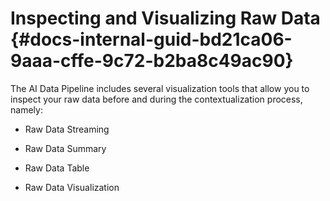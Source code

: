 # Inspecting and Visualizing Raw Data {#docs-internal-guid-bd21ca06-9aaa-cffe-9c72-b2ba8c49ac90}

The AI Data Pipeline includes several visualization tools that allow you to inspect your raw data before and during the contextualization process, namely:

* Raw Data Streaming

* Raw Data Summary

* Raw Data Table

* Raw Data Visualization





